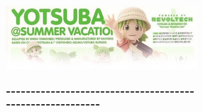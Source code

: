 ![image alt](https://github.com/koirinsdiary/koirinsdiary/blob/012b8c1144e4016a10691d9285f30f92cbc4e6d8/image.png)
# ---------------------------------------------------------

